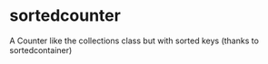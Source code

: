 # sortedcounter
A Counter like the collections class but with sorted keys (thanks to sortedcontainer)
